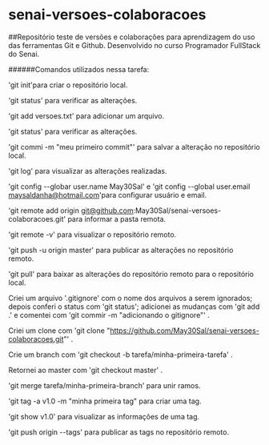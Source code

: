# senai-versoes-colaboracoes

##Repositório teste de versões e colaborações para aprendizagem do uso das ferramentas Git e Github.
Desenvolvido no curso Programador FullStack do Senai.

######Comandos utilizados nessa tarefa:

'git init'para criar o repositório local.

'git status' para verificar as alterações.

'git add versoes.txt' para adicionar um arquivo.

'git status' para verificar as alterações.

'git commi -m "meu primeiro commit"' para salvar a alteração no repositório local.

'git log' para visualizar as alterações realizadas.

'git config --globar user.name May30Sal' e 'git config --global user.email maysaldanha@hotmail.com'para configurar usuário e email.

'git remote add origin git@github.com:May30Sal/senai-versoes-colaboracoes.git' para informar a pasta remota.

'git remote -v' para visualizar o repositório remoto.

'git push -u origin master' para publicar as alterações no repositório remoto.

'git pull' para baixar as alterações do repositório remoto para o repositório local.

Criei um arquivo '.gitignore' com o nome dos arquivos a serem ignorados; depois conferi o status com 'git status'; adicionei as mudanças com 'git add .' e comentei com 'git commir -m "adicionando o gitignore"' .

Criei um clone com 'git clone "https://github.com/May30Sal/senai-versoes-colaboracoes.git"' .

Crie um branch com 'git checkout -b tarefa/minha-primeira-tarefa' .

Retornei ao master com 'git checkout master' .

'git merge tarefa/minha-primeira-branch' para unir ramos.

'git tag -a v1.0 -m "minha primeira tag" para criar uma tag.

'git show v1.0' para visualizar as informações de uma tag.

'git push origin --tags' para publicar as tags no repositório remoto.

